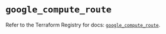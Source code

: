 # `google_compute_route`

Refer to the Terraform Registry for docs: [`google_compute_route`](https://registry.terraform.io/providers/hashicorp/google-beta/5.27.0/docs/resources/google_compute_route).
